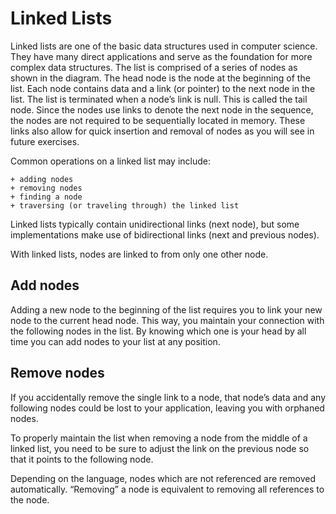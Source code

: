 # Linked Lists
Linked lists are one of the basic data structures used in computer science. They have many direct applications and serve as the foundation for more complex data structures.
The list is comprised of a series of nodes as shown in the diagram. The head node is the node at the beginning of the list. Each node contains data and a link (or pointer) to the next node in the list. The list is terminated when a node’s link is null. This is called the tail node.
Since the nodes use links to denote the next node in the sequence, the nodes are not required to be sequentially located in memory. These links also allow for quick insertion and removal of nodes as you will see in future exercises.

Common operations on a linked list may include:

    + adding nodes
    + removing nodes
    + finding a node
    + traversing (or traveling through) the linked list

Linked lists typically contain unidirectional links (next node), but some implementations make use of bidirectional links (next and previous nodes).

With linked lists, nodes are linked to from only one other node.
## Add nodes
Adding a new node to the beginning of the list requires you to link your new node to the current head node. This way, you maintain your connection with the following nodes in the list.
By knowing which one is your head by all time you can add nodes to your list at any position.
## Remove nodes
If you accidentally remove the single link to a node, that node’s data and any following nodes could be lost to your application, leaving you with orphaned nodes.

To properly maintain the list when removing a node from the middle of a linked list, you need to be sure to adjust the link on the previous node so that it points to the following node.

Depending on the language, nodes which are not referenced are removed automatically. “Removing” a node is equivalent to removing all references to the node.


